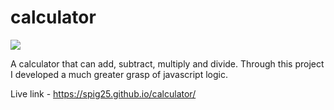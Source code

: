 # calculator

![](gifs/chrome-capture-2022-7-16.gif)

A calculator that can add, subtract, multiply and divide. Through this project I developed a much greater grasp of javascript logic.

Live link - https://spig25.github.io/calculator/
